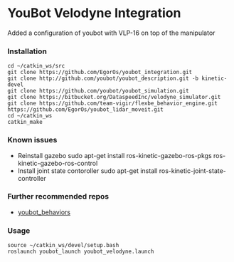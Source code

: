 # YouBot Velodyne Integration
Added a configuration of youbot with VLP-16 on top of the manipulator

### Installation
	cd ~/catkin_ws/src
    git clone https://github.com/EgorOs/youbot_integration.git
    git clone http://github.com/youbot/youbot_description.git -b kinetic-devel
    git clone https://github.com/youbot/youbot_simulation.git
    git clone https://bitbucket.org/DataspeedInc/velodyne_simulator.git
    git clone https://github.com/team-vigir/flexbe_behavior_engine.git
    https://github.com/EgorOs/youbot_lidar_moveit.git
    cd ~/catkin_ws
    catkin_make

### Known issues

* Reinstall gazebo
    sudo apt-get install ros-kinetic-gazebo-ros-pkgs ros-kinetic-gazebo-ros-control
* Install joint state contoroller
    sudo apt-get install ros-kinetic-joint-state-controller

### Further recommended repos

* [youbot_behaviors](https://github.com/FlexBE/youbot_behaviors)

### Usage

    source ~/catkin_ws/devel/setup.bash
    roslaunch youbot_launch youbot_velodyne.launch
